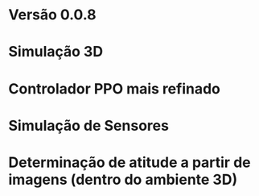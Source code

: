 # Versão 0.0.8

# Simulação 3D
# Controlador PPO mais refinado
# Simulação de Sensores
# Determinação de atitude a partir de imagens (dentro do ambiente 3D)


